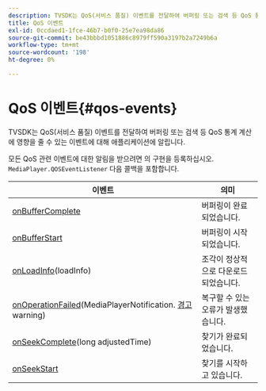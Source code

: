 ```yaml
---
description: TVSDK는 QoS(서비스 품질) 이벤트를 전달하여 버퍼링 또는 검색 등 QoS 통계 계산에 영향을 줄 수 있는 이벤트에 대해 애플리케이션에 알립니다.
title: QoS 이벤트
exl-id: 0ccdaed1-1fce-46b7-b0f0-25e7ea98da86
source-git-commit: be43bbbd1051886c8979ff590a3197b2a7249b6a
workflow-type: tm+mt
source-wordcount: '198'
ht-degree: 0%

---
```


# QoS 이벤트{#qos-events}

TVSDK는 QoS(서비스 품질) 이벤트를 전달하여 버퍼링 또는 검색 등 QoS 통계 계산에 영향을 줄 수 있는 이벤트에 대해 애플리케이션에 알립니다.

모든 QoS 관련 이벤트에 대한 알림을 받으려면 의 구현을 등록하십시오. `MediaPlayer.QOSEventListener` 다음 콜백을 포함합니다.

| 이벤트 | 의미 |
|---|---|
| [onBufferComplete](https://help.adobe.com/en_US/primetime/api/psdk/javadoc_1.4/com/adobe/mediacore/MediaPlayer.QOSEventListener.html#onBufferComplete()) | 버퍼링이 완료되었습니다. |
| [onBufferStart](https://help.adobe.com/en_US/primetime/api/psdk/javadoc_1.4/com/adobe/mediacore/MediaPlayer.QOSEventListener.html#onBufferStart()) | 버퍼링이 시작되었습니다. |
| [onLoadInfo](https://help.adobe.com/en_US/primetime/api/psdk/javadoc_1.4/com/adobe/mediacore/MediaPlayer.QOSEventListener.html#onLoadInfo(com.adobe.mediacore.qos.LoadInfo))(loadInfo) | 조각이 정상적으로 다운로드되었습니다. |
| [onOperationFailed](https://help.adobe.com/en_US/primetime/api/psdk/javadoc_1.4/com/adobe/mediacore/MediaPlayer.QOSEventListener.html)(MediaPlayerNotification. [경고](https://help.adobe.com/en_US/primetime/api/psdk/javadoc_1.4/com/adobe/mediacore/MediaPlayerNotification.Warning.html) warning) | 복구할 수 있는 오류가 발생했습니다. |
| [onSeekComplete](https://help.adobe.com/en_US/primetime/api/psdk/javadoc_1.4/com/adobe/mediacore/MediaPlayer.QOSEventListener.html#onSeekComplete(long))(long adjustedTime) | 찾기가 완료되었습니다. |
| [onSeekStart](https://help.adobe.com/en_US/primetime/api/psdk/javadoc_1.4/com/adobe/mediacore/MediaPlayer.QOSEventListener.html#onSeekStart()) | 찾기를 시작하고 있습니다. |

